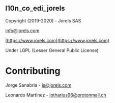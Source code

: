 l10n_co_edi_jorels
------------------

Copyright (2019-2020) - Jorels SAS

[info@jorels.com](mailto:info@jorels.com)

[https://www.jorels.com](https://www.jorels.com)

Under LGPL (Lesser General Public License)

Contributing
============

Jorge Sanabria - [js@jorels.com](mailto:js@jorels.com)

Leonardo Martinez - [lotharius96@protonmail.ch](mailto:lotharius96@protonmail.ch)
